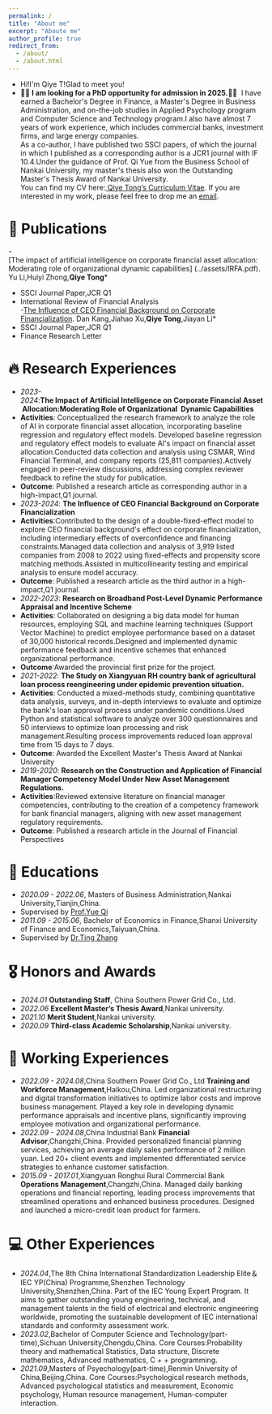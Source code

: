 ```yaml
---
permalink: /
title: "About me"
excerpt: "Aboute me"
author_profile: true
redirect_from: 
  - /about/
  - /about.html
---
```


- Hi!I'm Qiye T!Glad to meet you!<br>
- 🎉🎉&nbsp;**I am looking for a PhD opportunity for admission in 2025.**🎉🎉&nbsp; I have earned a Bachelor's Degree in Finance, a Master's Degree in Business Administration, and on-the-job studies in Applied Psychology program and Computer Science and Technology program.I also have almost 7 years of work experience, which includes commercial banks, investment firms, and large energy companies.<br>
As a co-author, I have published two SSCI papers, of which the journal in which I published as a corresponding author is a JCR1 journal with IF 10.4.Under the guidance of Prof. Qi Yue from the Business School of Nankai University, my master's thesis also won the Outstanding Master's Thesis Award of Nankai University.<br>
You can find my CV here:[ Qiye Tong’s Curriculum Vitae](../assets/Curriculum_Vitae.pdf). If you are interested in my work, please feel free to drop me an [email](tongqiye@outlook.com).

# 📝 Publications 
-[The impact of artificial intelligence on corporate financial asset allocation:Moderating role of organizational dynamic capabilities]
(../assets/IRFA.pdf).
Yu Li,Huiyi Zhong,**Qiye Tong***<br>
- SSCI Journal Paper,JCR Q1
- International Review of Financial Analysis<br>
-[The Influence of CEO Financial Background on Corporate Financialization](../assets/FRL.pdf).
Dan Kang,Jiahao Xu,**Qiye Tong**,Jiayan Li*<br>
- SSCI Journal Paper,JCR Q1
- Finance Research Letter

# 🔥 Research Experiences
- *2023-2024*:**The Impact of Artificial Intelligence on Corporate Financial Asset Allocation:Moderating Role of Organizational   Dynamic Capabilities**
- **Activities**: Conceptualized the research framework to analyze the role of AI in corporate financial asset allocation, incorporating baseline regression and regulatory effect models. Developed baseline regression and regulatory effect models to evaluate AI's impact on financial asset allocation.Conducted data collection and analysis using CSMAR, Wind Financial Terminal, and company reports (25,811 companies).Actively engaged in peer-review discussions, addressing complex reviewer feedback to refine the study for publication.
- **Outcome**: Published a research article as corresponding author in a high-impact,Q1 journal.
- *2023-2024*: **The Influence of CEO Financial Background on Corporate Financialization**
- **Activities**:Contributed to the design of a double-fixed-effect model to explore CEO financial background's effect on corporate financialization, including intermediary effects of overconfidence and financing constraints.Managed data collection and analysis of 3,919 listed companies from 2008 to 2022 using fixed-effects and propensity score matching methods.Assisted in multicollinearity testing and empirical analysis to ensure model accuracy.
- **Outcome**: Published a research article as the third author in a high-impact,Q1 journal.
- *2022-2023*: **Research on Broadband Post-Level Dynamic Performance Appraisal and Incentive Scheme**
- **Activities**: Collaborated on designing a big data model for human resources, employing SQL and machine learning techniques (Support Vector Machine) to predict employee performance based on a dataset of 30,000 historical records.Designed and implemented dynamic performance feedback and incentive schemes that enhanced organizational performance.
- **Outcome**:Awarded the provincial first prize for the project.
- *2021-2022*: **The Study on Xiangyuan RH country bank of agricultural loan process reengineering under epidemic prevention situation.**
- **Activities**: Conducted a mixed-methods study, combining quantitative data analysis, surveys, and in-depth interviews to evaluate and optimize the bank's loan approval process under pandemic conditions.Used Python and statistical software to analyze over 300 questionnaires and 50 interviews to optimize loan processing and risk management.Resulting process improvements reduced loan approval time from 15 days to 7 days.
- **Outcome**: Awarded the Excellent Master's Thesis Award at Nankai University
- *2019-2020*: **Research on the Construction and Application of Financial Manager Competency Model Under New Asset Management Regulations.**
- **Activities**:Reviewed extensive literature on financial manager competencies, contributing to the creation of a competency framework for bank financial managers, aligning with new asset management regulatory requirements.
- **Outcome**: Published a research article in the Journal of Financial Perspectives

# 📖 Educations
- *2020.09 - 2022.06*, Masters of  Business Administration,Nankai University,Tianjin,China.
- Supervised by [Prof.Yue Qi](www.)
- *2011.09 - 2015.06*, Bachelor of  Economics in Finance,Shanxi University of Finance and Economics,Taiyuan,China.
- Supervised by [Dr.Ting Zhang](www.)

# 🎖 Honors and Awards
- *2024.01* **Outstanding Staff**, China Southern Power Grid Co., Ltd.
- *2022.06* **Excellent Master’s Thesis Award**,Nankai university.
- *2021.10* **Merit Student**,Nankai university.
- *2020.09* **Third-class Academic Scholarship**,Nankai university.

# 💬 Working Experiences
- *2022.09 - 2024.08*,China Southern Power Grid Co., Ltd<dr>
**Training and Workforce Management**,Haikou,China.<dr>
Led organizational restructuring and digital transformation initiatives to optimize labor costs and improve business management.<dr>
Played a key role in developing dynamic performance appraisals and incentive plans, significantly improving employee motivation and organizational performance.<dr>
- *2022.09 - 2024.08*,China Industrial Bank<dr>
**Financial Advisor**,Changzhi,China.<dr>
Provided personalized financial planning services, achieving an average daily sales performance of 2 million yuan.<dr>
Led 20+ client events and implemented differentiated service strategies to enhance customer satisfaction.
- *2015.09 - 2017.01*,Xiangyuan Ronghui Rural Commercial Bank<dr>
**Operations Management**,Changzhi,China.<dr>
Managed daily banking operations and financial reporting, leading process improvements that streamlined operations and enhanced business procedures.<dr>
Designed and launched a micro-credit loan product for farmers.

# 💻 Other Experiences
- *2024.04*,The 8th China International Standardization Leadership Elite＆ IEC YP(China) Programme,Shenzhen Technology University,Shenzhen,China.<dr>
Part of the IEC Young Expert Program. It aims to gather outstanding young engineering, technical, and management talents in the field of electrical and electronic engineering worldwide, promoting the sustainable development of IEC international standards and conformity assessment work.
- *2023.02*,Bachelor of Computer Science and Technology(part-time),Sichuan University,Chengdu,China.<dr>
Core Courses:Probability theory and mathematical Statistics, Data structure, Discrete mathematics, Advanced mathematics, C + + programming.
- *2021.09*,Masters of Psyechology(part-time),Renmin University of China,Beijing,China.<dr>
Core Courses:Psychological research methods, Advanced psychological statistics and measurement, Economic psychology, Human resource management, Human-computer interaction.
